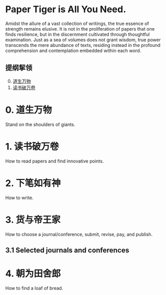 # Paper Tiger is All You Need.
Amidst the allure of a vast collection of writings, the true essence of strength remains elusive. 
It is not in the proliferation of papers that one finds resilience, but in the discernment cultivated through thoughtful examination. 
Just as a sea of volumes does not grant wisdom, true power transcends the mere abundance of texts, residing instead in the profound comprehension and contemplation embedded within each word.

## 提纲挈领  
0. [道生万物](#0-道生万物)
1. [读书破万卷](#1-读书破万卷)



# 0. 道生万物
Stand on the shoulders of giants.


# 1. 读书破万卷
How to read papers and find innovative points.


# 2. 下笔如有神
How to write.


# 3. 货与帝王家
How to choose a journal/conference, submit, revise, pay, and publish.
## 3.1 Selected journals and conferences


# 4. 朝为田舍郎
How to find a loaf of bread.
